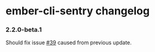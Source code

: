 # ember-cli-sentry changelog

### 2.2.0-beta.1

Should fix issue [#39](https://github.com/damiencaselli/ember-cli-sentry/issues/39) caused from previous update.
